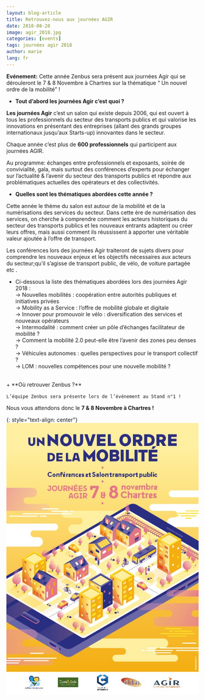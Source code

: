 ```yaml
---
layout: blog-article
title: Retrouvez-nous aux journées AGIR
date: 2018-08-28
image: agir_2018.jpg
categories: [events]
tags: journées agir 2018
author: marie
lang: fr
---
```

**Evénement:**  Cette année Zenbus sera présent aux journées Agir qui se dérouleront le 7 & 8 Novembre à Chartres  sur la thématique “ Un nouvel ordre de la mobilité” ! 

+ **Tout d’abord les journées Agir c’est quoi ?**

**Les journées Agir** c’est un salon qui existe depuis 2006, qui est ouvert à tous les professionnels du secteur des transports publics et qui valorise les innovations en présentant des entreprises (allant des grands groupes internationaux jusqu’aux Starts-up) innovantes dans le secteur. 

Chaque année c’est plus de **600 professionnels** qui participent aux journées AGIR. 

Au programme:  échanges entre professionnels et exposants, soirée de convivialité,  gala, mais surtout des conférences d’experts pour échanger sur l’actualité & l’avenir du secteur des transports publics et répondre aux problématiques actuelles des opérateurs et des collectivités. 

+ **Quelles sont les thématiques abordées cette année  ?**

Cette année le thème du salon est  autour de la mobilité et de la numérisations des services du secteur.  Dans cette ère de numérisation des services, on cherche à comprendre  comment les acteurs historiques du secteur des transports publics et  les nouveaux entrants adaptent ou créer leurs offres, mais aussi comment  ils réussissent à apporter  une véritable valeur ajoutée à l’offre de transport.

Les conférences lors des journées Agir traiteront  de sujets divers pour comprendre les nouveaux enjeux et les objectifs nécessaires aux acteurs du secteur;qu’il s’agisse de transport public, de vélo, de voiture partagée etc . 

+ Ci-dessous la liste des thématiques abordées lors des journées Agir 2018 :<br>
		&rarr; Nouvelles mobilités : coopération entre autorités publiques et initiatives privées <br>
		&rarr; Mobility as a Service : l’offre de mobilité globale et digitale<br>
		&rarr; Innover pour promouvoir le vélo : diversification des services et nouveaux opérateurs<br>
		&rarr; Intermodalité : comment créer un pôle d’échanges facilitateur de mobilité ?<br>
		&rarr; Comment la mobilité 2.0 peut-elle être l’avenir des zones peu denses ?<br>
		&rarr; Véhicules autonomes : quelles perspectives pour le transport collectif ?<br>
		&rarr; LOM : nouvelles compétences pour une nouvelle mobilité ?

<br>	
+ **Où retrouver Zenbus ?**

	L’équipe Zenbus sera présente lors de l’événement au Stand n°1 !


Nous vous attendons donc le **7 & 8 Novembre à Chartres !**

{: style="text-align: center"}
![Journées AGIR 2018](/assets/img/blog/agir_2018_2.jpg)